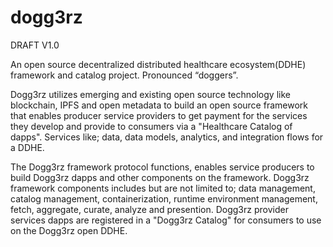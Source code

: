 # dogg3rz
DRAFT V1.0

An open source decentralized distributed healthcare ecosystem(DDHE) framework and catalog project. Pronounced “doggers”.

Dogg3rz utilizes emerging and existing open source technology like blockchain, IPFS and open metadata to build an open source framework that enables producer service providers to get payment for the services they develop and provide to consumers via a "Healthcare Catalog of dapps". Services like; data, data models, analytics, and integration flows for a DDHE. 

The Dogg3rz framework protocol functions, enables service producers to build Dogg3rz dapps and other components on the framework. Dogg3rz framework components includes but are not limited to; data management, catalog management, containerization, runtime environment management, fetch, aggregate, curate, analyze and presention. Dogg3rz provider services dapps are registered in a "Dogg3rz Catalog" for consumers to use on the Dogg3rz open DDHE.


